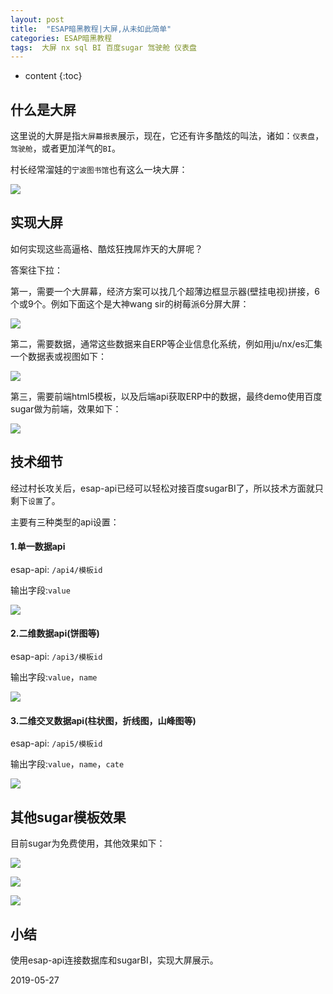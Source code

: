 ```yaml
---
layout: post
title:  "ESAP暗黑教程|大屏,从未如此简单"
categories: ESAP暗黑教程
tags:  大屏 nx sql BI 百度sugar 驾驶舱 仪表盘
---
```


* content
{:toc}

## 什么是大屏
这里说的大屏是指`大屏幕报表`展示，现在，它还有许多酷炫的叫法，诸如：`仪表盘`，`驾驶舱`，或者更加洋气的`BI`。

村长经常溜娃的`宁波图书馆`也有这么一块大屏：

![](/img/esap9a.jpg)

## 实现大屏
如何实现这些高逼格、酷炫狂拽屌炸天的大屏呢？

答案往下拉：

第一，需要一个大屏幕，经济方案可以找几个超薄边框显示器(壁挂电视)拼接，6个或9个。例如下面这个是大神wang sir的树莓派6分屏大屏：

![](/img/esap9a-2.jpg)

第二，需要数据，通常这些数据来自ERP等企业信息化系统，例如用ju/nx/es汇集一个数据表或视图如下：

![](/img/esap9a-3.png)

第三，需要前端html5模板，以及后端api获取ERP中的数据，最终demo使用百度sugar做为前端，效果如下：

![](/img/esap9a-4.png)

## 技术细节
经过村长攻关后，esap-api已经可以轻松对接百度sugarBI了，所以技术方面就只剩下`设置`了。

主要有三种类型的api设置：

#### 1.单一数据api

esap-api: `/api4/模板id`

输出字段:`value`

![](/img/esap9a-5.png)

#### 2.二维数据api(饼图等)

esap-api: `/api3/模板id`

输出字段:`value`，`name`

![](/img/esap9a-6.png)

#### 3.二维交叉数据api(柱状图，折线图，山峰图等)

esap-api: `/api5/模板id`

输出字段:`value`，`name`，`cate`

![](/img/esap9a-7.png)

## 其他sugar模板效果
目前sugar为免费使用，其他效果如下：

![](/img/esap9a-8.png)

![](/img/esap9a-9.png)

![](/img/esap9a-10.png)

## 小结
使用esap-api连接数据库和sugarBI，实现大屏展示。

2019-05-27